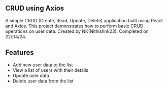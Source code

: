 ## CRUD using Axios

A simple CRUD (Create, Read, Update, Delete) application built using React and Axios. This project demonstrates how to perform basic CRUD operations on user data. Created by NK(Nithishnk23). Completed on 22/04/24.

## Features

- Add new user data to the list
- View a list of users with their details
- Update user data
- Delete user data from the list
